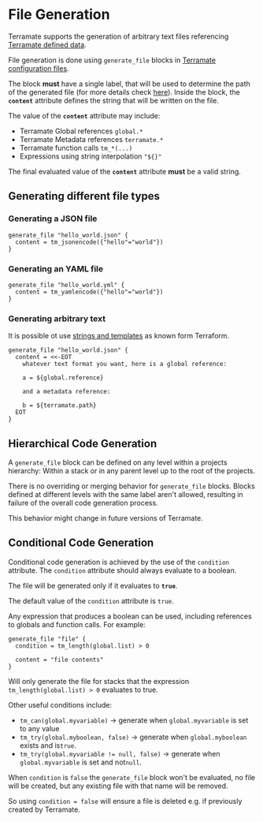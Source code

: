 # File Generation

Terramate supports the generation of arbitrary text files referencing
[Terramate defined data](../sharing-data.md).

File generation is done using `generate_file`
blocks in [Terramate configuration files](../config-overview.md).

The block **must** have a single label, that will be used to determine the
path of the generated file (for more details check [here](overview.md#labels)).
Inside the block, the **`content`** attribute defines the string that will be
written on the file.

The value of the **`content`** attribute may include:

- Terramate Global references `global.*`
- Terramate Metadata references `terramate.*`
- Terramate function calls `tm_*(...)`
- Expressions using string interpolation `"${}"`

The final evaluated value of the **`content`** attribute **must** be a valid string.

## Generating different file types

### Generating a JSON file

```hcl
generate_file "hello_world.json" {
  content = tm_jsonencode({"hello"="world"})
}
```

### Generating an YAML file

```hcl
generate_file "hello_world.yml" {
  content = tm_yamlencode({"hello"="world"})
}
```

### Generating arbitrary text

It is possible ot use [strings and templates](https://www.terraform.io/language/expressions/strings#strings-and-templates) as known form Terraform.

```hcl
generate_file "hello_world.json" {
  content = <<-EOT
    whatever text format you want, here is a global reference:

    a = ${global.reference}

    and a metadata reference:

    b = ${terramate.path}
  EOT
}
```

## Hierarchical Code Generation

A `generate_file` block can be defined on any level within a projects hierarchy:
Within a stack or in any parent level up to the root of the projects.

There is no overriding or merging behavior for `generate_file` blocks.
Blocks defined at different levels with the same label aren't allowed, resulting
in failure of the overall code generation process.

This behavior might change in future versions of Terramate.

## Conditional Code Generation

Conditional code generation is achieved by the use of the `condition` attribute.
The `condition` attribute should always evaluate to a boolean.

The file will be generated only if it evaluates to **`true`**.

The default value of the `condition` attribute is `true`.

Any expression that produces a boolean can be used, including references
to globals and function calls. For example:

```hcl
generate_file "file" {
  condition = tm_length(global.list) > 0

  content = "file contents"
}
```

Will only generate the file for stacks that the expression
`tm_length(global.list) > 0` evaluates to true.

Other useful conditions include:

- `tm_can(global.myvariable)` -> generate when `global.myvariable` is set to any value
- `tm_try(global.myboolean, false)` -> generate when `global.myboolean` exists and is`true`.
- `tm_try(global.myvariable != null, false)` -> generate when `global.myvariable` is set and not`null`.

When `condition` is `false` the `generate_file` block won't be evaluated, no file will be created, but any existing file with that name will be removed.

So using `condition = false` will ensure a file is deleted e.g. if previously created by Terramate.
